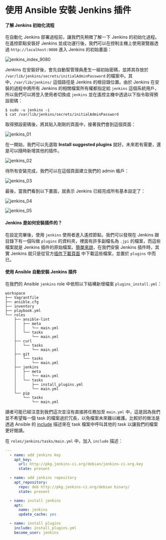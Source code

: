 # 使用 Ansible 安裝 Jenkins 插件

#### 了解 Jenkins 初始化流程

在自動化 Jenkins 部署過程前，讓我們先稍微了解一下 Jenkins 的初始化過程。在遙控節點安裝好 Jenkins 並成功運行後，我們可以在控制主機上使用瀏覽器透過 `http://localhost:9080` 進入 Jenkins 的初始畫面：

![jenkins_index_9080](https://github.com/tsoliangwu0130/learn-ansible-and-jenkins-in-30-days/blob/master/images/jenkins_index_9080.png?raw=true)

Jenkins 在安裝好後，會先自動幫管理員產生一組初始密碼，並將其存放於 `/var/lib/jenkins/secrets/initialAdminPassword` 的檔案中。其中，`/var/lib/jenkins/` 這個路徑是 Jenkins 的根目錄位置。由於 Jenkins 在安裝的過程中將所有 Jenkins 的相關檔案所有權都指定給 `jenkins` 這個系統用戶，所以我們可以將登入使用者切換成 `jenkins` 並在遙控主機中透過以下指令取得預設密碼：

```shell
$ sudo -u jenkins -i
$ cat /var/lib/jenkins/secrets/initialAdminPassword
```

取得預設密碼後，將其貼入剛剛的頁面中，接著我們會到這個頁面：

![jenkins_01](https://github.com/tsoliangwu0130/learn-ansible-and-jenkins-in-30-days/blob/master/images/jenkins_01.png?raw=true)

在一開始，我們可以先選取 **Install suggested plugins** 就好。未來若有需要，還是可以隨時新增其他的插件。

![jenkins_02](https://github.com/tsoliangwu0130/learn-ansible-and-jenkins-in-30-days/blob/master/images/jenkins_02.png?raw=true)

待所有安裝完成，我們可以在這個頁面建立我們的 admin 帳戶：

![jenkins_03](https://github.com/tsoliangwu0130/learn-ansible-and-jenkins-in-30-days/blob/master/images/jenkins_03.png?raw=true)

最後，當我們看到以下畫面，就表示 Jenkins 已經完成所有基本設定了：

![jenkins_04](https://github.com/tsoliangwu0130/learn-ansible-and-jenkins-in-30-days/blob/master/images/jenkins_04.png?raw=true)

![jenkins_05](https://github.com/tsoliangwu0130/learn-ansible-and-jenkins-in-30-days/blob/master/images/jenkins_05.png?raw=true)

#### Jenkins 是如何安裝插件的？

在設定完畢後，使用 `jenkins` 使用者進入遙控節點，我們可以發現在 Jenkins 跟目錄下有一個叫做 `plugins` 的資料夾，裡面有許多副檔名為 `.jpi` 的檔案，而這些檔案就是 Jenkins 插件的原始檔案。[簡單來說](https://wiki.jenkins-ci.org/display/JENKINS/Plugins#Plugins-Byhand)，在我們安裝 Jenkins 插件時，其實 Jenkins 就只是從官方[插件下載頁面](http://updates.jenkins-ci.org/download/plugins/) 中下載這些檔案，並置於 `plugins` 中而已。

#### 使用 Ansible 自動安裝 Jenkins 插件

在我們的 Ansible `jenkins` role 中依照以下結構新增檔案 `plugins_install.yml`：

```shell
workspace
├── Vagrantfile
├── ansible.cfg
├── inventory
├── playbook.yml
└── roles
    ├── ansible-lint
    │   ├── meta
    │   │   └── main.yml
    │   └── tasks
    │       └── main.yml
    ├── curl
    │   └── tasks
    │       └── main.yml
    ├── git
    │   └── tasks
    │       └── main.yml
    ├── jenkins
    │   ├── meta
    │   │   └── main.yml
    │   └── tasks
    │       ├── install_plugins.yml
    │       └── main.yml
    └── pip
        └── tasks
            └── main.yml
```

讀者可能已經注意到我們這次並沒有直接將任務加至 `main.yml` 中，這是因為我們並不希望每一個 task 的檔案過於冗長，以免檔案未來難以維護。比較好的做法是透過 Ansible 的 [include](http://docs.ansible.com/ansible/playbooks_roles.html#task-include-files-and-encouraging-reuse) 描述來在 task 檔案中呼叫其他的 task 以讓我們的檔案更好閱讀。

在 `roles/jenkins/tasks/main.yml` 中，加入 `include` 描述：

```yml
---
  - name: add jenkins key
    apt_key:
      url: http://pkg.jenkins-ci.org/debian/jenkins-ci.org.key
      state: present

  - name: add jenkins repository
    apt_repository:
      repo: deb http://pkg.jenkins-ci.org/debian binary/
      state: present

  - name: install jenkins
    apt:
      name: jenkins
      update_cache: yes

  - name: install plugins
    include: install_plugins.yml
    become_user: jenkins
```
